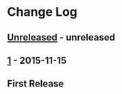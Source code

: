 # Change Log


## [Unreleased] - unreleased


## [1] - 2015-11-15
## First Release


[unreleased]: https://github.com/mayfield/ecmcli/compare/v1...HEAD
[1]: https://github.com/mayfield/ecmcli/compare/bdf2e3f359a3761982fb19edf31c8a1e57209eec...v1
